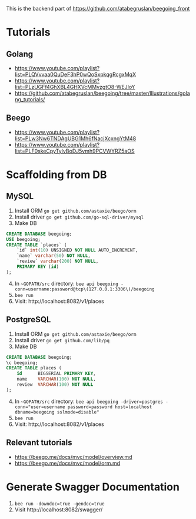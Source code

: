 This is the backend part of https://github.com/atabegruslan/beegoing_front

# Tutorials

## Golang

- https://www.youtube.com/playlist?list=PLQVvvaa0QuDeF3hP0wQoSxpkqgRcgxMqX
- https://www.youtube.com/playlist?list=PLzUGFf4GhXBL4GHXVcMMvzgtO8-WEJIoY
- https://github.com/atabegruslan/beegoing/tree/master/Illustrations/golang_tutorials/

## Beego

- https://www.youtube.com/playlist?list=PLw3Nw6TNDAgUBG1Mh6fNacjXcxngYtM48
- https://www.youtube.com/playlist?list=PLF0skeCpyTylvBoDJ5vmh9PCVWYRZ5aOS

# Scaffolding from DB

## MySQL

1. Install ORM `go get github.com/astaxie/beego/orm`
2. Install driver `go get github.com/go-sql-driver/mysql`
3. Make DB
```sql
CREATE DATABASE beegoing;
USE beegoing;
CREATE TABLE `places` (
	`id` int(10) UNSIGNED NOT NULL AUTO_INCREMENT,
	`name` varchar(50) NOT NULL,
	`review` varchar(200) NOT NULL,
	PRIMARY KEY (id)
);
```
4. In `~GOPATH/src` directory: `bee api beegoing -conn=username:password@tcp\(127.0.0.1:3306\)/beegoing`
5. `bee run`
6. Visit: http://localhost:8082/v1/places

## PostgreSQL

1. Install ORM `go get github.com/astaxie/beego/orm`
2. Install driver `go get github.com/lib/pq`
3. Make DB 
```sql
CREATE DATABASE beegoing;
\c beegoing;
CREATE TABLE places (
	id      BIGSERIAL PRIMARY KEY,
	name    VARCHAR(100) NOT NULL,
	review  VARCHAR(100) NOT NULL
);
```
4. In `~GOPATH/src` directory: `bee api beegoing -driver=postgres -conn="user=username password=password host=localhost dbname=beegoing sslmode=disable"`
5. `bee run`
6. Visit: http://localhost:8082/v1/places

## Relevant tutorials

- https://beego.me/docs/mvc/model/overview.md
- https://beego.me/docs/mvc/model/orm.md

# Generate Swagger Documentation

1. `bee run -downdoc=true -gendoc=true`
2. Visit http://localhost:8082/swagger/
